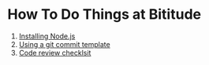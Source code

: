 # How To Do Things at Bititude

1. [Installing Node.js](./installing-nodejs.md)
2. [Using a git commit template](./git-commit-template.md)
3. [Code review checklsit](./code-review-checklist.md)
